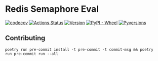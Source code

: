 # Redis Semaphore Eval

[![codecov](https://codecov.io/gh/wakemaster39/redis-semaphore-eval/branch/master/graph/badge.svg?token=BHTUPI4A0A)](https://codecov.io/gh/wakemaster39/redis-semaphore-eval)
[![Actions Status](https://github.com/wakemaster39/redis-semaphore-eval/workflows/Tests/badge.svg)](https://github.comwakemaster39/redis-semaphore-eval/actions)
[![Version](https://img.shields.io/pypi/v/redis-semaphore-eval)](https://pypi.org/project/redis-semaphore-eval/)
[![PyPI - Wheel](https://img.shields.io/pypi/wheel/redis-semaphore-eval.svg)](https://pypi.org/project/redis-semaphore-eval/)
[![Pyversions](https://img.shields.io/pypi/pyversions/redis-semaphore-eval.svg)](https://pypi.org/project/redis-semaphore-eval/)



## Contributing

```
poetry run pre-commit install -t pre-commit -t commit-msg && poetry run pre-commit run --all
```
